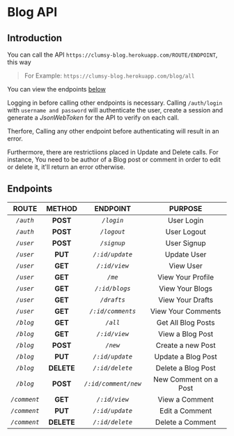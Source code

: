 # Blog API

## Introduction

You can call the API `https://clumsy-blog.herokuapp.com/ROUTE/ENDPOINT`, this way
> For Example: `https://clumsy-blog.herokuapp.com/blog/all`

You can view the endpoints [below](#endpoints)

Logging in before calling other endpoints is necessary. Calling `/auth/login` with `username and password` will authenticate the user, create a session and generate a *JsonWebToken* for the API to verify on each call.

Therfore, Calling any other endpoint before authenticating will result in an error.  


Furthermore, there are restrictiions placed in Update and Delete calls. For instance, You need to be author of a Blog post or comment in order to edit or delete it, it'll return an error otherwise.

## Endpoints

ROUTE | METHOD | ENDPOINT | PURPOSE
:------:|:--------:|:----------:|:------------:
*`/auth`*| **POST** | *`/login`* | User Login
*`/auth`*| **POST** | *`/logout`* | User Logout
*`/user`*| **POST** | *`/signup`* | User Signup
*`/user`*| **PUT** | *`/:id/update`* | Update User
*`/user`*| **GET** | *`/:id/view`* | View User
*`/user`*| **GET** | *`/me`* | View Your Profile
*`/user`*| **GET** | *`/:id/blogs`* | View Your Blogs
*`/user`*| **GET** | *`/drafts`* | View Your Drafts
*`/user`*| **GET** | *`/:id/comments`* | View Your Comments
*`/blog`*| **GET** | *`/all`* | Get All Blog Posts
*`/blog`*| **GET** | *`/:id/view`* | View a Blog Post
*`/blog`*| **POST** | *`/new`* | Create a new Post
*`/blog`*| **PUT** | *`/:id/update`* | Update a Blog Post
*`/blog`*| **DELETE** | *`/:id/delete`* | Delete a Blog Post
*`/blog`*| **POST** | *`/:id/comment/new`* | New Comment on a Post
*`/comment`*| **GET** | *`/:id/view`* | View a Comment
*`/comment`*| **PUT** | *`/:id/update`* | Edit a Comment
*`/comment`*| **DELETE** | *`/:id/delete`* | Delete a Comment
